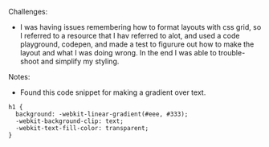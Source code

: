 Challenges:

- I was having issues remembering how to format layouts with css grid, so I referred to a resource that I hav referred to alot, and used a code playground, codepen, and made a test to figurure out how to make the layout and what I was doing wrong. In the end I was able to trouble-shoot and simplify my styling.


Notes:

- Found this code snippet for making a gradient over text.

```
h1 {
  background: -webkit-linear-gradient(#eee, #333);
  -webkit-background-clip: text;
  -webkit-text-fill-color: transparent;
}

```